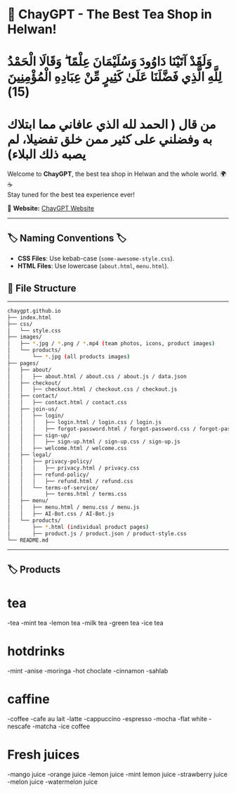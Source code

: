 # 🏡 ChayGPT - The Best Tea Shop in Helwan! 
# وَلَقَدْ آتَيْنَا دَاوُودَ وَسُلَيْمَانَ عِلْمًا ۖ وَقَالَا الْحَمْدُ لِلَّهِ الَّذِي فَضَّلَنَا عَلَىٰ كَثِيرٍ مِّنْ عِبَادِهِ الْمُؤْمِنِينَ (15)
# من قال ( الحمد لله الذي عافاني مما ابتلاك به وفضلني على كثير ممن خلق تفضيلا، لم يصبه ذلك البلاء)



Welcome to **ChayGPT**, the best tea shop in Helwan and the whole world. 🌍☕  
Stay tuned for the best tea experience ever!  

📌 **Website:** [ChayGPT Website](https://adham-khairy.github.io/chaygpt.github.io/)  

---
## 🏷️ Naming Conventions 🏷️  
- **CSS Files**: Use kebab-case (`some-awesome-style.css`).  
- **HTML Files**: Use lowercase (`about.html`, `menu.html`).  
## 📂 File Structure  
---
```bash
chaygpt.github.io
├── index.html
├── css/
│   └── style.css
├── images/
│   ├── *.jpg / *.png / *.mp4 (team photos, icons, product images)
│   └── products/
│       └── *.jpg (all products images)
├── pages/
│   ├── about/
│   │   ├── about.html / about.css / about.js / data.json
│   ├── checkout/
│   │   ├── checkout.html / checkout.css / checkout.js
│   ├── contact/
│   │   ├── contact.html / contact.css
│   ├── join-us/
│   │   ├── login/
│   │   │   ├── login.html / login.css / login.js
│   │   │   ├── forgot-password.html / forgot-password.css / forgot-password.js
│   │   ├── sign-up/
│   │   │   ├── sign-up.html / sign-up.css / sign-up.js
│   │   ├── welcome.html / welcome.css
│   ├── legal/
│   │   ├── privacy-policy/
│   │   │   ├── privacy.html / privacy.css
│   │   ├── refund-policy/
│   │   │   ├── refund.html / refund.css
│   │   └── terms-of-service/
│   │       ├── terms.html / terms.css
│   ├── menu/
│   │   ├── menu.html / menu.css / menu.js
│   │   ├── AI-Bot.css / AI-Bot.js
│   └── products/
│       ├── *.html (individual product pages)
│       ├── product.js / product.json / product-style.css
└── README.md

```
---
## 🏷️ Products
# tea
-tea
-mint tea
-lemon tea
-milk tea
-green tea
-ice tea

# hotdrinks
-mint
-anise
-moringa
-hot choclate
-cinnamon
-sahlab

# caffine
-coffee
-cafe au lait
-latte
-cappuccino
-espresso
-mocha
-flat white
-nescafe
-matcha
-ice coffee

# Fresh juices
 -mango juice
 -orange juice
 -lemon juice
 -mint lemon juice
 -strawberry juice
 -melon juice
 -watermelon juice
 
 
 


